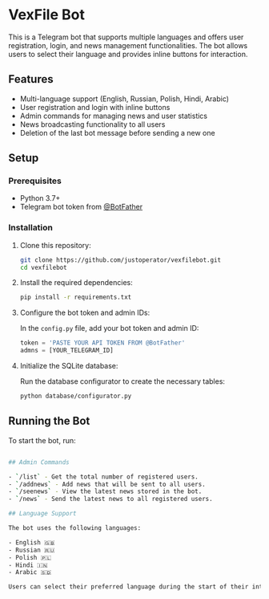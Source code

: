 # VexFile Bot

This is a Telegram bot that supports multiple languages and offers user registration, login, and news management functionalities. The bot allows users to select their language and provides inline buttons for interaction.

## Features

- Multi-language support (English, Russian, Polish, Hindi, Arabic)
- User registration and login with inline buttons
- Admin commands for managing news and user statistics
- News broadcasting functionality to all users
- Deletion of the last bot message before sending a new one

## Setup

### Prerequisites

- Python 3.7+
- Telegram bot token from [@BotFather](https://t.me/BotFather)

### Installation

1. Clone this repository:

   ```bash
   git clone https://github.com/justoperator/vexfilebot.git
   cd vexfilebot

2. Install the required dependencies:

   ```bash
   pip install -r requirements.txt

3. Configure the bot token and admin IDs:

   In the `config.py` file, add your bot token and admin ID:

   ```python
   token = 'PASTE YOUR API TOKEN FROM @BotFather'
   admns = [YOUR_TELEGRAM_ID]

4. Initialize the SQLite database:

   Run the database configurator to create the necessary tables:

   ```bash
   python database/configurator.py

## Running the Bot

To start the bot, run:

```bash python main.py

## Admin Commands

- `/list` - Get the total number of registered users.
- `/addnews` - Add news that will be sent to all users.
- `/seenews` - View the latest news stored in the bot.
- `/news` - Send the latest news to all registered users.

## Language Support

The bot uses the following languages:

- English 🇬🇧
- Russian 🇷🇺
- Polish 🇵🇱
- Hindi 🇮🇳
- Arabic 🇸🇩

Users can select their preferred language during the start of their interaction with the bot.
